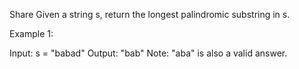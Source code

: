 Share
Given a string s, return the longest palindromic substring in s.

Example 1:

Input: s = "babad"
Output: "bab"
Note: "aba" is also a valid answer.
